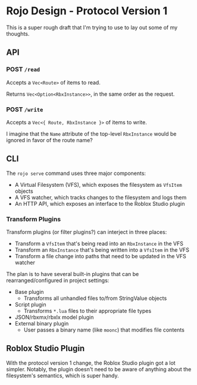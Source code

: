 # Rojo Design - Protocol Version 1
This is a super rough draft that I'm trying to use to lay out some of my thoughts.

## API

### POST `/read`
Accepts a `Vec<Route>` of items to read.

Returns `Vec<Option<RbxInstance>>`, in the same order as the request.

### POST `/write`
Accepts a `Vec<{ Route, RbxInstance }>` of items to write.

I imagine that the `Name` attribute of the top-level `RbxInstance` would be ignored in favor of the route name?

## CLI
The `rojo serve` command uses three major components:
* A Virtual Filesystem (VFS), which exposes the filesystem as `VfsItem` objects
* A VFS watcher, which tracks changes to the filesystem and logs them
* An HTTP API, which exposes an interface to the Roblox Studio plugin

### Transform Plugins
Transform plugins (or filter plugins?) can interject in three places:
* Transform a `VfsItem` that's being read into an `RbxInstance` in the VFS
* Transform an `RbxInstance` that's being written into a `VfsItem` in the VFS
* Transform a file change into paths that need to be updated in the VFS watcher

The plan is to have several built-in plugins that can be rearranged/configured in project settings:

* Base plugin
	* Transforms all unhandled files to/from StringValue objects
* Script plugin
	* Transforms `*.lua` files to their appropriate file types
* JSON/rbxmx/rbxlx model plugin
* External binary plugin
	* User passes a binary name (like `moonc`) that modifies file contents

## Roblox Studio Plugin
With the protocol version 1 change, the Roblox Studio plugin got a lot simpler. Notably, the plugin doesn't need to be aware of anything about the filesystem's semantics, which is super handy.